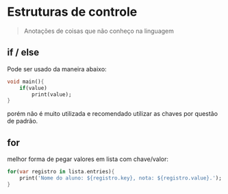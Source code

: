 # Estruturas de controle

> Anotações de coisas que não conheço na linguagem

## if / else

Pode ser usado da maneira abaixo:

```Dart
void main(){
    if(value)
        print(value);
}
```

porém não é muito utilizada e recomendado utilizar as chaves por questão de padrão.

## for

melhor forma de pegar valores em lista com chave/valor:

```Dart
for(var registro in lista.entries){
    print('Nome do aluno: ${registro.key}, nota: ${registro.value}.');
}
```
